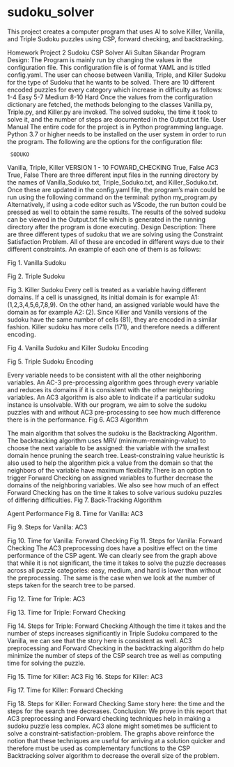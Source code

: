 # sudoku_solver
This project creates a computer program that uses AI to solve Killer, Vanilla, and Triple Sudoku puzzles using CSP, forward checking, and backtracking.

 Homework Project 2 Sudoku CSP Solver Ali Sultan Sikandar
Program Design:
The Program is mainly run by changing the values in the configuration file. This configuration file is of format YAML and is titled config.yaml. The user can choose between Vanilla, Triple, and Killer Sudoku for the type of Sudoku that he wants to be solved. There are 10 different encoded puzzles for every category which increase in difficulty as follows:
     1-4
Easy
5-7
Medium
8-10
Hard
Once the values from the configuration dictionary are fetched, the methods belonging to the classes Vanilla.py, Triple.py, and Killer.py are invoked. The solved sudoku, the time it took to solve it, and the number of steps are documented in the Output.txt file.
User Manual
The entire code for the project is in Python programming language. Python 3.7 or higher needs to be installed on the user system in order to run the program. The following are the options for the configuration file:
 
     SODUKO
Vanilla, Triple, Killer
VERSION
1 - 10
FOWARD_CHECKING
True, False
AC3
True, False
    There are three different input files in the running directory by the names of
Vanilla_Soduko.txt, Triple_Soduko.txt, and Killer_Soduko.txt.
Once these are updated in the config.yaml file, the program’s main could be run
using the following command on the terminal:
python my_program.py
Alternatively, if using a code editor such as VScode, the run button could be pressed as well to obtain the same results.
The results of the solved sudoku can be viewed in the Output.txt file which is generated in the running directory after the program is done executing.
Design Description:
There are three different types of sudoku that we are solving using the Constraint Satisfaction Problem. All of these are encoded in different ways due to their different constraints. An example of each one of them is as follows:
 
  Fig 1. Vanilla Sudoku

  Fig 2. Triple Sudoku

  Fig 3. Killer Sudoku
Every cell is treated as a variable having different domains. If a cell is unassigned, its initial domain is for example A1: (1,2,3,4,5,6,7,8,9). On the other hand, an assigned variable would have the domain as for example A2: (2).
Since Killer and Vanilla versions of the sudoku have the same number of cells (81), they are encoded in a similar fashion. Killer sudoku has more cells (171), and therefore needs a different encoding.

  Fig 4. Vanilla Sudoku and Killer Sudoku Encoding

 Fig 5. Triple Sudoku Encoding

 Every variable needs to be consistent with all the other neighboring variables. An AC-3 pre-processing algorithm goes through every variable and reduces its domains if it is consistent with the other neighboring variables. An AC3 algorithm is also able to indicate if a particular sudoku instance is unsolvable. With our program, we aim to solve the sudoku puzzles with and without AC3 pre-processing to see how much difference there is in the performance.
 Fig 6. AC3 Algorithm

 The main algorithm that solves the sudoku is the Backtracking Algorithm. The backtracking algorithm uses MRV (minimum-remaining-value) to choose the next variable to be assigned: the variable with the smallest domain hence pruning the search tree. Least-constraining value heuristic is also used to help the algorithm pick a value from the domain so that the neighbors of the variable have maximum flexibility.There is an option to trigger Forward Checking on assigned variables to further decrease the domains of the neighboring variables. We also see how much of an effect Forward Checking has on the time it takes to solve various sudoku puzzles of differing difficulties.
 Fig 7. Back-Tracking Algorithm

 Agent Performance
  Fig 8. Time for Vanilla: AC3

  Fig 9. Steps for Vanilla: AC3
 
 Fig 10. Time for Vanilla: Forward Checking
 Fig 11. Steps for Vanilla: Forward Checking
The AC3 preprocessing does have a positive effect on the time performance of the CSP agent. We can clearly see from the graph above that while it is not significant, the time it takes to solve the puzzle decreases across all puzzle categories: easy, medium, and hard is lower than without the preprocessing. The same is the case when we look at the number of steps taken for the search tree to be parsed.

  Fig 12. Time for Triple: AC3
 
  Fig 13. Time for Triple: Forward Checking

  Fig 14. Steps for Triple: Forward Checking
Although the time it takes and the number of steps increases significantly in Triple Sudoku compared to the Vanilla, we can see that the story here is consistent as well. AC3 preprocessing and Forward Checking in the backtracking algorithm do help minimize the number of steps of the CSP search tree as well as computing time for solving the puzzle.

  Fig 15. Time for Killer: AC3
 Fig 16. Steps for Killer: AC3

  Fig 17. Time for Killer: Forward Checking

  Fig 18. Steps for Killer: Forward Checking
Same story here: the time and the steps for the search tree decreases.
Conclusion:
We prove in this report that AC3 preprocessing and Forward checking techniques help in making a sudoku puzzle less complex. AC3 alone might sometimes be sufficient to solve a constraint-satisfaction-problem. The graphs above reinforce the notion that these techniques are useful for arriving at a solution quicker and therefore must be used as complementary functions to the CSP Backtracking solver algorithm to decrease the overall size of the problem.
 
 
 
